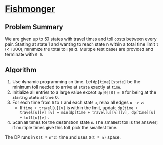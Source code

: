 # [Fishmonger](https://www.spoj.com/problems/FISHER/)

## Problem Summary
We are given up to 50 states with travel times and toll costs between every pair. Starting at state 1 and wanting to reach state n within a total time limit `t` (< 1000), minimize the total toll paid. Multiple test cases are provided and terminate with `0 0`.

## Algorithm
1. Use dynamic programming on time. Let `dp[time][state]` be the minimum toll needed to arrive at `state` exactly at `time`.
2. Initialize all entries to a large value except `dp[0][0] = 0` for being at the starting state at time 0.
3. For each time from `0` to `t` and each state `u`, relax all edges `u -> v`:
   - If `time + travel[u][v]` is within the limit, update
     `dp[time + travel[u][v]][v] = min(dp[time + travel[u][v]][v], dp[time][u] + toll[u][v])`.
4. Scan all times for the destination state `n`. The smallest toll is the answer; if multiple times give this toll, pick the smallest time.

The DP runs in `O(t * n^2)` time and uses `O(t * n)` space.
